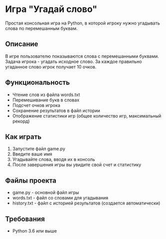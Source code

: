 # Игра "Угадай слово"

Простая консольная игра на Python, в которой игроку нужно угадывать слова по перемешанным буквам.

## Описание

В игре пользователю показываются слова с перемешанными буквами. Задача игрока - угадать исходное слово. За каждое правильно угаданное слово игрок получает 10 очков.

## Функциональность

- Чтение слов из файла words.txt
- Перемешивание букв в словах
- Подсчет очков игрока
- Сохранение результатов в файл истории
- Отображение статистики игр (общее количество игр, максимальный рекорд)

## Как играть

1. Запустите файл game.py
2. Введите ваше имя
3. Угадывайте слова, вводя их в консоль
4. После завершения игры вы увидите свой счет и статистику

## Файлы проекта

- game.py - основной файл игры
- words.txt - файл со словами для угадывания
- history.txt - файл с историей результатов (создается автоматически)

## Требования

- Python 3.6 или выше